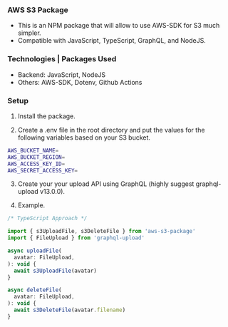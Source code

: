 ### AWS S3 Package
- This is an NPM package that will allow to use AWS-SDK for S3 much simpler.
- Compatible with JavaScript, TypeScript, GraphQL, and NodeJS.

### Technologies | Packages Used
- Backend: JavaScript, NodeJS
- Others: AWS-SDK, Dotenv, Github Actions

### Setup
1. Install the package.

2. Create a .env file in the root directory and put the values for the following variables based on your S3 bucket.
```bash
AWS_BUCKET_NAME=
AWS_BUCKET_REGION=
AWS_ACCESS_KEY_ID=
AWS_SECRET_ACCESS_KEY=
```

3. Create your your upload API using GraphQL (highly suggest graphql-upload v13.0.0).

4. Example.
```javascript
/* TypeScript Approach */

import { s3UploadFile, s3DeleteFile } from 'aws-s3-package'
import { FileUpload } from 'graphql-upload'

async uploadFile(
  avatar: FileUpload,
): void {
  await s3UploadFile(avatar)
}

async deleteFile(
  avatar: FileUpload,
): void {
  await s3DeleteFile(avatar.filename)
}
```
